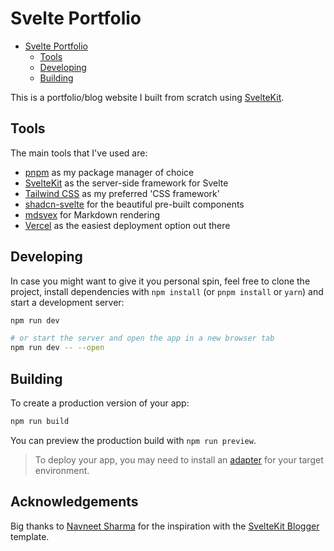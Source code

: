 # Svelte Portfolio

<!--toc:start-->

- [Svelte Portfolio](#svelte-portfolio)
  - [Tools](#tools)
  - [Developing](#developing)
  - [Building](#building)
  <!--toc:end-->

This is a portfolio/blog website I built from scratch using [SvelteKit](https://svelte.dev/docs/kit/introduction).

## Tools

The main tools that I've used are:

- [pnpm]() as my package manager of choice
- [SvelteKit](url) as the server-side framework for Svelte
- [Tailwind CSS](url) as my preferred 'CSS framework'
- [shadcn-svelte](url) for the beautiful pre-built components
- [mdsvex]() for Markdown rendering
- [Vercel](url) as the easiest deployment option out there

## Developing

In case you might want to give it you personal spin, feel free to clone the project, install dependencies with `npm install` (or `pnpm install` or `yarn`) and start a development server:

```bash
npm run dev

# or start the server and open the app in a new browser tab
npm run dev -- --open
```

## Building

To create a production version of your app:

```bash
npm run build
```

You can preview the production build with `npm run preview`.

> To deploy your app, you may need to install an [adapter](https://svelte.dev/docs/kit/adapters) for your target environment.

## Acknowledgements

Big thanks to [Navneet Sharma](https://github.com/navneetsharmaui) for the inspiration with the [SvelteKit Blogger](https://sveltekit-blog-starter.vercel.app/) template.
